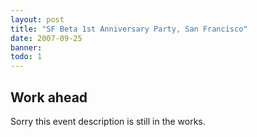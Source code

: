 ```yaml
---
layout: post
title: "SF Beta 1st Anniversary Party, San Francisco"
date: 2007-09-25
banner: 
todo: 1
---
```



## Work ahead

Sorry this event description is still in the works.

<!--
http://www.pavingways.com/sfbeta-1st-anniversary-party-09252007_140.html
-->
